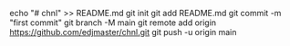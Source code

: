 echo "# chnl" >> README.md
git init
git add README.md
git commit -m "first commit"
git branch -M main
git remote add origin https://github.com/edjmaster/chnl.git
git push -u origin main
